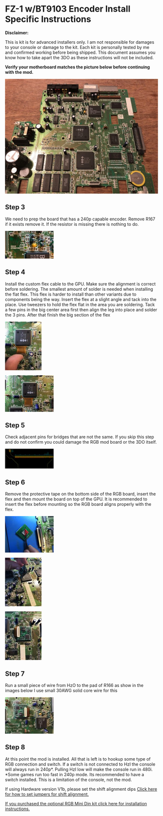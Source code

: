 # FZ-1 w/BT9103 Encoder Install Specific Instructions

**Disclaimer:**

This is kit is for advanced installers only. I am not responsible for damages to your console or damage to the kit. Each kit is personally tested by me and confirmed working before being shipped. This document assumes you know how to take apart the 3DO as these instructions will not be included.

**Verify your motherboard matches the picture below before continuing with the mod.**

[![](images/fz1bt9103/board_thumb.jpg)](images/fz1bt9103/board.jpg)

## Step 3
We need to prep the board that has a 240p capable encoder. Remove R167 if it exists remove it. If the resistor is missing there is nothing to do.

[![](images/fz1bt9103/step3_thumb.jpg)](images/fz1bt9103/step3.png)

## Step 4
Install the custom flex cable to the GPU. Make sure the alignment is correct before soldering. The smallest amount of solder is needed when installing the flat flex.
This flex is harder to install than other variants due to components being the way. Insert the flex at a slight angle and tack into the place. Use tweezers to hold the flex flat in the area you are soldering.
Tack a few pins in the big center area first then align the leg into place and solder the 3 pins. After that finish the big section of the flex

[![](./images/fz1bt9103/step4a_thumb.jpg)](./images/fz1bt9103/step4a.jpg)

[![](./images/fz1bt9103/step4b_thumb.jpg)](./images/fz1bt9103/step4b.jpg)

## Step 5
Check adjacent pins for bridges that are not the same.
If you skip this step and do not confirm you could damage the RGB mod board or the 3DO itself.

[![](./images/fz1bt9103/step5_thumb.jpg)](./images/fz1bt9103/step5.png)

## Step 6
Remove the protective tape on the bottom side of the RGB board, insert the flex and then mount the board on top of the GPU.
It is recommended to insert the flex before mounting so the RGB board aligns properly with the flex.

[![](./images/fz1bt9103/step6a_thumb.jpg)](./images/fz1bt9103/step6a.jpg)

[![](./images/fz1bt9103/step6b_thumb.jpg)](./images/fz1bt9103/step6b.jpg)

[![](./images/fz1bt9103/step6c_thumb.jpg)](./images/fz1bt9103/step6c.jpg)

## Step 7
Run a small piece of wire from HzO to the pad of R166 as show in the images below
I use small 30AWG solid core wire for this

[![](./images/fz1bt9103/step7_thumb.jpg)](./images/fz1bt9103/step7.jpg)

## Step 8
At this point the mod is installed. All that is left is to hookup some type of RGB connection and switch. If a switch is not connected to HzI the console will always run in 240p*. Pulling HzI low will make the console run in 480i.
*Some games run too fast in 240p mode. Its recommended to have a switch installed. This is a limitation of the console, not the mod.

If using Hardware version V1b, please set the shift alignment dips [Click here for how to set jumpers for shift alignment.](3do_shift.md)

[If you purchased the optional RGB Mini Din kit click here for installation instructions.](3do_minidin.md)